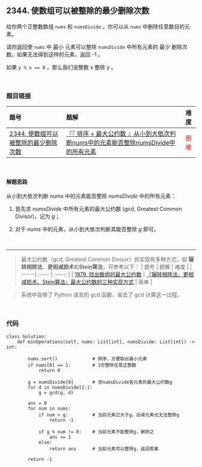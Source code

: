 
## 2344. 使数组可以被整除的最少删除次数


给你两个正整数数组 `nums` 和 `numsDivide` 。你可以从 `nums` 中删除任意数目的元素。

请你返回使 `nums` 中 最小 元素可以整除 `numsDivide` 中所有元素的 最少 删除次数。如果无法得到这样的元素，返回 -1 。

如果 `y % x == 0` ，那么我们说整数 x 整除 y 。


<br>

### 题目链接

| 题号 |  题解 | 难度 |
| :-----| :---- | :----: |
| [2344. 使数组可以被整除的最少删除次数](https://leetcode.cn/problems/minimum-deletions-to-make-array-divisible/description/) |  [『『 排序 + 最大公约数 』从小到大依次判断nums中的元素能否整除numsDivide中的所有元素](https://leetcode.cn/problems/minimum-deletions-to-make-array-divisible/solutions/1676151/by-flix-5x85/) | <font color="red"> 困难 </font> |

<br>





#### 解题思路

从小到大依次判断 $nums$ 中的元素能否整除 $numsDivide$ 中的所有元素：

1. 首先求 $numsDivide$ 中所有元素的最大公约数 (gcd, Greatest Common Divisor)，记为 $g$；

2. 对于 $nums$ 中的元素，从小到大依次判断其能否整除 $g$ 即可。


<br>

---
> 最大公约数（gcd, Greatest Common Divisor）的实现有多种方式，如 **辗转相除法**、**更相减损术**和**Stein算法**，可参考以下：
> | 题号 |  题解 | 难度 |
> | :-----| :---- | :----: |
> | [1979. 找出数组的最大公约数](https://leetcode-cn.com/problems/find-greatest-common-divisor-of-array/) |  [『辗转相除法、更相减损术、Stein算法』最大公约数的三种实现方式](https://leetcode-cn.com/problems/find-greatest-common-divisor-of-array/solution/zhan-zhuan-xiang-chu-fa-geng-xiang-jian-mu306/) | 简单 |


> 系统中自带了 Python 语言的 gcd 函数，省去了 gcd 计算这一过程。




<br>


### 代码
```Python3 []
class Solution:
    def minOperations(self, nums: List[int], numsDivide: List[int]) -> int:
        
        nums.sort()             # 排序，方便取出最小元素
        if nums[0] == 1:        # 1可整除任意正整数
            return 0
        
        g = numsDivide[0]       # 求numsDivide各元素的最大公约数g
        for d in numsDivide[1:]:
            g = gcd(g, d)
        
        ans = 0
        for num in nums:
            if num > g:         # 当前元素已大于g，后续元素也无法整除g
                return -1
            
            if g % num != 0:    # 当前元素不能整除g，删除之
                ans += 1
            else:
                return ans      # 当前元素可以整除g，返回答案
        
        return -1
```



